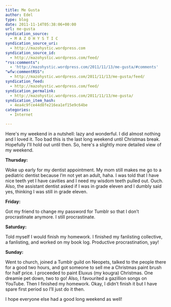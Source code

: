 ```yaml
---
title: Me Gusta
author: Edel
type: blog
date: 2011-11-14T05:38:06+00:00
url: me-gusta
syndication_source:
  - M A Z O H Y S T I C
syndication_source_uri:
  - http://mazohystic.wordpress.com
syndication_source_id:
  - http://mazohystic.wordpress.com/feed/
"rss:comments":
  - 'http://mazohystic.wordpress.com/2011/11/13/me-gusta/#comments'
"wfw:commentRSS":
  - http://mazohystic.wordpress.com/2011/11/13/me-gusta/feed/
syndication_feed:
  - http://mazohystic.wordpress.com/feed/
syndication_permalink:
  - http://mazohystic.wordpress.com/2011/11/13/me-gusta/
syndication_item_hash:
  - 4ea4c9fce44d8fe216ea1ef15e9c64be
categories:
  - Internet

---
```

Here's my weekend in a nutshell: lazy and wonderful. I did almost nothing and I loved it. Too bad this is the last long weekend until Christmas break. Hopefully I'll hold out until then. So, here's a slightly more detailed view of my weekend.

**Thursday:**
  
Woke up early for my dentist appointment. My mom still makes me go to a pediatric dentist because I’m not yet an adult, haha. I was told that I have nice teeth yet I have cavities and I need my wisdom teeth pulled out. Ouch. Also, the assistant dentist asked if I was in grade eleven and I dumbly said yes, thinking I was still in grade eleven.

**Friday:**
  
Got my friend to change my password for Tumblr so that I don’t procrastinate anymore. I still procrastinate.

**Saturday:**
  
Told myself I would finish my homework. I finished my fanlisting collective, a fanlisting, and worked on my book log. Productive procrastination, yay!

**Sunday:**
  
Went to church, joined a Tumblr guild on Neopets, talked to the people there for a good two hours, and got someone to sell me a Christmas paint brush for half price. I proceeded to paint Eluxus (my kougra) Christmas. One dreamie pet down, two to go! Also, I favourited a gazillion songs on YouTube. Then I finished my homework. Okay, I didn’t finish it but I have spare first period so I’ll just do it then.

I hope everyone else had a good long weekend as well!


